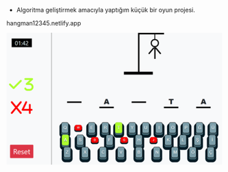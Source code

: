 
- Algoritma geliştirmek amacıyla yaptığım küçük bir oyun projesi.

 hangman12345.netlify.app

<img src="image.png" alt="">